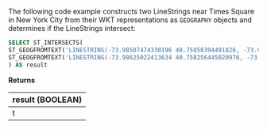 The following code example constructs two LineStrings near Times Square in New York City from their WKT representations as `GEOGRAPHY` objects and determines if the LineStrings intersect:

``` sql
SELECT ST_INTERSECTS(
ST_GEOGFROMTEXT('LINESTRING(-73.98507474330196 40.75858394491826, -73.98601039902333 40.7573327842733)'),
ST_GEOGFROMTEXT('LINESTRING(-73.98625022413634 40.758256445020976, -73.98473358363454 40.757637261118134)')
) AS result
```

**Returns**

| result (BOOLEAN) |
| :--- |
| t |
